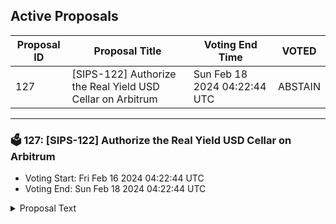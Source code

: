 ## Active Proposals

| Proposal ID | Proposal Title | Voting End Time | VOTED |
|-------------|----------------|-----------------|-------|
| 127 | [SIPS-122] Authorize the Real Yield USD Cellar on Arbitrum | Sun Feb 18 2024 04:22:44 UTC | ABSTAIN |

---

### 🗳 127: [SIPS-122] Authorize the Real Yield USD Cellar on Arbitrum
- Voting Start: Fri Feb 16 2024 04:22:44 UTC
- Voting End: Sun Feb 18 2024 04:22:44 UTC

<details>
<summary>Proposal Text</summary>
 
This proposal is for the authorization of the Real Yield USD Arbitrum Cellar. The strategy for the cellar is provided by Seven Seas Capital.nnThe goals of the strategy are to provide best-in-class organic stablecoin yields on Arbitrum. More information about the strategy can be found in the original forum post:nnhttps://community.sommelier.finance/t/sips-122-upcoming-real-yield-usd-arbitrum-proposal/1269nnIf approved, the chain will accept signed function calls submitted to the cellar contract from the strategy provider.nn-------------------------------------------------------------------nnName: Real Yield USDnnCellar share token: RYUSDnnPlatform fee: 1% (0.85% for strategy provider + 0.15% for protocol)nnPerformance fee: 20% (17% for strategy provider + 3% for protocol)nnStrategy providers: Seven Seas CapitalnnCellar address: 0x392B1E6905bb8449d26af701Cdea6Ff47bF6e5A8nnArbscan: https://arbiscan.io/address/0x392B1E6905bb8449d26af701Cdea6Ff47bF6e5A8nnSource: https://github.com/PeggyJV/cellar-contracts/blob/main/src/base/Cellar.solnnAudits (Macro): https://0xmacro.com/library/audits/sommelier-15.htmlnn
</details>
